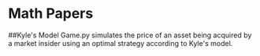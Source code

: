 # Math Papers
##Kyle's Model
Game.py simulates the price of an asset being acquired by a market insider using an optimal strategy according to Kyle's model.
